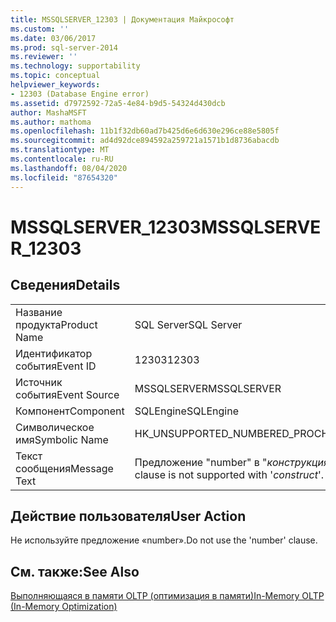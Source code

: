 ```yaml
---
title: MSSQLSERVER_12303 | Документация Майкрософт
ms.custom: ''
ms.date: 03/06/2017
ms.prod: sql-server-2014
ms.reviewer: ''
ms.technology: supportability
ms.topic: conceptual
helpviewer_keywords:
- 12303 (Database Engine error)
ms.assetid: d7972592-72a5-4e84-b9d5-54324d430dcb
author: MashaMSFT
ms.author: mathoma
ms.openlocfilehash: 11b1f32db60ad7b425d6e6d630e296ce88e5805f
ms.sourcegitcommit: ad4d92dce894592a259721a1571b1d8736abacdb
ms.translationtype: MT
ms.contentlocale: ru-RU
ms.lasthandoff: 08/04/2020
ms.locfileid: "87654320"
---
```

# <a name="mssqlserver_12303"></a><span data-ttu-id="0fd28-102">MSSQLSERVER_12303</span><span class="sxs-lookup"><span data-stu-id="0fd28-102">MSSQLSERVER_12303</span></span>
    
## <a name="details"></a><span data-ttu-id="0fd28-103">Сведения</span><span class="sxs-lookup"><span data-stu-id="0fd28-103">Details</span></span>  
  
|||  
|-|-|  
|<span data-ttu-id="0fd28-104">Название продукта</span><span class="sxs-lookup"><span data-stu-id="0fd28-104">Product Name</span></span>|<span data-ttu-id="0fd28-105">SQL Server</span><span class="sxs-lookup"><span data-stu-id="0fd28-105">SQL Server</span></span>|  
|<span data-ttu-id="0fd28-106">Идентификатор события</span><span class="sxs-lookup"><span data-stu-id="0fd28-106">Event ID</span></span>|<span data-ttu-id="0fd28-107">12303</span><span class="sxs-lookup"><span data-stu-id="0fd28-107">12303</span></span>|  
|<span data-ttu-id="0fd28-108">Источник события</span><span class="sxs-lookup"><span data-stu-id="0fd28-108">Event Source</span></span>|<span data-ttu-id="0fd28-109">MSSQLSERVER</span><span class="sxs-lookup"><span data-stu-id="0fd28-109">MSSQLSERVER</span></span>|  
|<span data-ttu-id="0fd28-110">Компонент</span><span class="sxs-lookup"><span data-stu-id="0fd28-110">Component</span></span>|<span data-ttu-id="0fd28-111">SQLEngine</span><span class="sxs-lookup"><span data-stu-id="0fd28-111">SQLEngine</span></span>|  
|<span data-ttu-id="0fd28-112">Символическое имя</span><span class="sxs-lookup"><span data-stu-id="0fd28-112">Symbolic Name</span></span>|<span data-ttu-id="0fd28-113">HK_UNSUPPORTED_NUMBERED_PROC</span><span class="sxs-lookup"><span data-stu-id="0fd28-113">HK_UNSUPPORTED_NUMBERED_PROC</span></span>|  
|<span data-ttu-id="0fd28-114">Текст сообщения</span><span class="sxs-lookup"><span data-stu-id="0fd28-114">Message Text</span></span>|<span data-ttu-id="0fd28-115">Предложение "number" в "*конструкция*" не поддерживается.</span><span class="sxs-lookup"><span data-stu-id="0fd28-115">The 'number' clause is not supported with '*construct*'.</span></span>|  
  
## <a name="user-action"></a><span data-ttu-id="0fd28-116">Действие пользователя</span><span class="sxs-lookup"><span data-stu-id="0fd28-116">User Action</span></span>  
 <span data-ttu-id="0fd28-117">Не используйте предложение «number».</span><span class="sxs-lookup"><span data-stu-id="0fd28-117">Do not use the 'number' clause.</span></span>  
  
## <a name="see-also"></a><span data-ttu-id="0fd28-118">См. также:</span><span class="sxs-lookup"><span data-stu-id="0fd28-118">See Also</span></span>  
 [<span data-ttu-id="0fd28-119">Выполняющаяся в памяти OLTP (оптимизация в памяти)</span><span class="sxs-lookup"><span data-stu-id="0fd28-119">In-Memory OLTP &#40;In-Memory Optimization&#41;</span></span>](../in-memory-oltp/in-memory-oltp-in-memory-optimization.md)  
  
  
